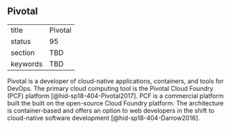## Pivotal


|          |         |
| -------- | ------- |
| title    | Pivotal |
| status   | 95      |
| section  | TBD     |
| keywords | TBD     |




Pivotal is a developer of cloud-native applications, containers, and
tools for DevOps. The primary cloud computing tool is the Pivotal Cloud
Foundry (PCF) platform [@hid-sp18-404-Pivotal2017]. PCF is a commercial
platform built the built on the open-source Cloud Foundry platform. The
architecture is container-based and offers an option to web developers
in the shift to cloud-native software
development [@hid-sp18-404-Darrow2016].
